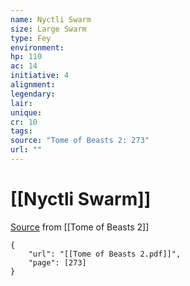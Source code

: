 ```yaml
---
name: Nyctli Swarm
size: Large Swarm
type: Fey
environment: 
hp: 110
ac: 14
initiative: 4
alignment: 
legendary: 
lair: 
unique: 
cr: 10
tags: 
source: "Tome of Beasts 2: 273"
url: ""
---
```

# [[Nyctli Swarm]]

[Source](zotero://open-pdf/library/items/9UQIAB6R?page=273) from [[Tome of Beasts 2]]

```pdf
{
	"url": "[[Tome of Beasts 2.pdf]]",
	"page": [273]
}
```

